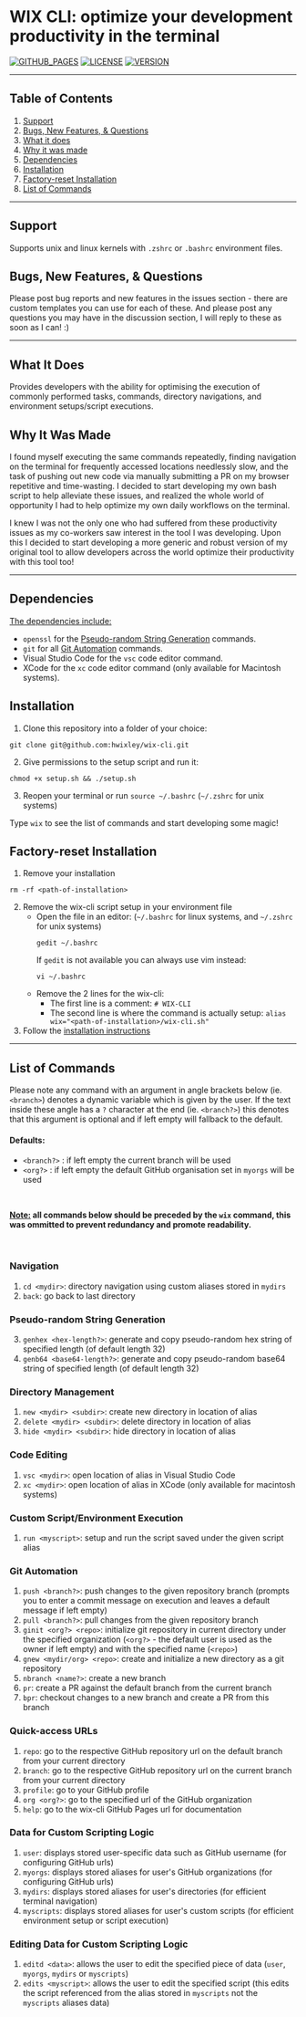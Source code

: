 # WIX CLI: optimize your development productivity in the terminal
[![GITHUB_PAGES](https://github.com/hwixley/wix-cli/actions/workflows/pages/pages-build-deployment/badge.svg)](https://hwixley.github.io/wix-cli/)
[![LICENSE](https://badgen.net/badge/License/MIT/purple)](https://github.com/hwixley/wix-cli/blob/master/LICENSE.md)
[![VERSION](https://badgen.net/badge/Version/0.0.0.0/blue)](https://github.com/hwixley/wix-cli)

<hr>

## Table of Contents

1. [Support](#support)
2. [Bugs, New Features, & Questions](#bugs-new-features--questions)
2. [What it does](#what-it-does)
3. [Why it was made](#why-it-was-made)
4. [Dependencies](#dependencies)
5. [Installation](#installation)
6. [Factory-reset Installation](#factory-reset-installation)
7. [List of Commands](#list-of-commands)

<hr>

## Support

Supports unix and linux kernels with `.zshrc` or `.bashrc` environment files.

## Bugs, New Features, & Questions

Please post bug reports and new features in the issues section - there are custom templates you can use for each of these. And please post any questions you may have in the discussion section, I will reply to these as soon as I can! :)

<hr>

## What It Does

Provides developers with the ability for optimising the execution of commonly performed tasks, commands, directory navigations, and environment setups/script executions.

## Why It Was Made

I found myself executing the same commands repeatedly, finding navigation on the terminal for frequently accessed locations needlessly slow, and the task of pushing out new code via manually submitting a PR on my browser repetitive and time-wasting. I decided to start developing my own bash script to help alleviate these issues, and realized the whole world of opportunity I had to help optimize my own daily workflows on the terminal.

I knew I was not the only one who had suffered from these productivity issues as my co-workers saw interest in the tool I was developing. Upon this I decided to start developing a more generic and robust version of my original tool to allow developers across the world optimize their productivity with this tool too!

<hr>

## Dependencies

<ins>The dependencies include:</ins>
- `openssl` for the [Pseudo-random String Generation](https://github.com/hwixley/wix-cli#pseudo-random-string-generation) commands.
- `git` for all [Git Automation](https://github.com/hwixley/wix-cli#git-automation) commands.
- Visual Studio Code for the `vsc` code editor command.
- XCode for the `xc` code editor command (only available for Macintosh systems).

## Installation

1. Clone this repository into a folder of your choice: 
```
git clone git@github.com:hwixley/wix-cli.git
```
2. Give permissions to the setup script and run it:
```
chmod +x setup.sh && ./setup.sh
```
3. Reopen your terminal or run `source ~/.bashrc` (`~/.zshrc` for unix systems)

Type `wix` to see the list of commands and start developing some magic!

## Factory-reset Installation

1. Remove your installation
```
rm -rf <path-of-installation>
```
2. Remove the wix-cli script setup in your environment file
    - Open the file in an editor: (`~/.bashrc` for linux systems, and `~/.zshrc` for unix systems) 
        ```
        gedit ~/.bashrc
        ```
        If `gedit` is not available you can always use vim instead:
        ```
        vi ~/.bashrc
        ```
    - Remove the 2 lines for the wix-cli:<br>
        - The first line is a comment: `# WIX-CLI`<br>
        - The second line is where the command is actually setup: `alias wix="<path-of-installation>/wix-cli.sh"`
3. Follow the [installation instructions](https://github.com/hwixley/wix-cli#installation)

<hr>

## List of Commands

Please note any command with an argument in angle brackets below (ie. `<branch>`) denotes a dynamic variable which is given by the user. If the text inside these angle has a `?` character at the end (ie. `<branch?>`) this denotes that this argument is optional and if left empty will fallback to the default.

#### Defaults:
- `<branch?>` : if left empty the current branch will be used
- `<org?>` : if left empty the default GitHub organisation set in `myorgs` will be used

<br>

**<ins>Note:</ins> all commands below should be preceded by the `wix` command, this was ommitted to prevent redundancy and promote readability.**

<br>

### Navigation
1. `cd <mydir>`: directory navigation using custom aliases stored in `mydirs`
2. `back`: go back to last directory

### Pseudo-random String Generation
3. `genhex <hex-length?>`: generate and copy pseudo-random hex string of specified length (of default length 32)
3. `genb64 <base64-length?>`: generate and copy pseudo-random base64 string of specified length (of default length 32)

### Directory Management
1. `new <mydir> <subdir>`: create new directory in location of alias
2. `delete <mydir> <subdir>`: delete directory in location of alias
3. `hide <mydir> <subdir>`: hide directory in location of alias

### Code Editing
1. `vsc <mydir>`: open location of alias in Visual Studio Code
2. `xc <mydir>`: open location of alias in XCode (only available for macintosh systems)

### Custom Script/Environment Execution
1. `run <myscript>`: setup and run the script saved under the given script alias

### Git Automation
1. `push <branch?>`: push changes to the given repository branch (prompts you to enter a commit message on execution and leaves a default message if left empty)
2. `pull <branch?>`: pull changes from the given repository branch
3. `ginit <org?> <repo>`: initialize git repository in current directory under the specified organization (`<org?>` - the default user is used as the owner if left empty) and with the specified name (`<repo>`)
4. `gnew <mydir/org> <repo>`: create and initialize a new directory as a git repository
5. `nbranch <name?>`: create a new branch
6. `pr`: create a PR against the default branch from the current branch
7. `bpr`: checkout changes to a new branch and create a PR from this branch

### Quick-access URLs
1. `repo`: go to the respective GitHub repository url on the default branch from your current directory
2. `branch`: go to the respective GitHub repository url on the current branch from your current directory
3. `profile`: go to your GitHub profile
4. `org <org?>`: go to the specified url of the GitHub organization
5. `help`: go to the wix-cli GitHub Pages url for documentation

### Data for Custom Scripting Logic
1. `user`: displays stored user-specific data such as GitHub username (for configuring GitHub urls)
2. `myorgs`: displays stored aliases for user's GitHub organizations (for configuring GitHub urls)
3. `mydirs`: displays stored aliases for user's directories (for efficient terminal navigation)
4. `myscripts`: displays stored aliases for user's custom scripts (for efficient environment setup or script execution)

### Editing Data for Custom Scripting Logic
1. `editd <data>`: allows the user to edit the specified piece of data (`user`, `myorgs`, `mydirs` or `myscripts`)
2. `edits <myscript>`: allows the user to edit the specified script (this edits the script referenced from the alias stored in `myscripts` not the `myscripts` aliases data)
